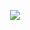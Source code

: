 <p align="center"><img src="https://github.com/morrowdigital/classy-mall/blob/master/assets/img/square.png" /></p>

